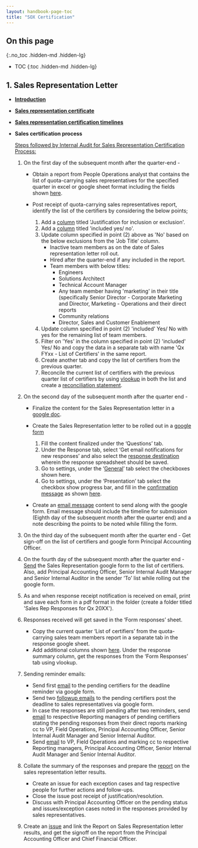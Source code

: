 ```yaml
---
layout: handbook-page-toc
title: "SOX Certification"
---
```


## On this page
{:.no_toc .hidden-md .hidden-lg}

- TOC
{:toc .hidden-md .hidden-lg}

## 1. Sales Representation Letter


- **[Introduction](https://about.gitlab.com/handbook/sales/commissions/#introduction)**

- **[Sales representation certificate](https://about.gitlab.com/handbook/sales/commissions/#sales-representation-letter-certifies)**

- **[Sales representation certification timelines](https://about.gitlab.com/handbook/sales/commissions/#sales-rep-certification-process-timeline)**

- **Sales certification process**
                                                                                 
     <ins>Steps followed by Internal Audit for Sales Representation Certification Process:</ins> 

     1. On the first day of the subsequent month after the quarter-end - <br>
          - Obtain a report from People Operations analyst that contains the list of quota-carrying sales representatives for the specified quarter in excel or google sheet format including the fields shown [here](https://docs.google.com/document/d/10tdF7fHUdq2zehwIQQdUwumi9DXNT03o1PKCIkQYSww/edit). 

          - Post receipt of quota-carrying sales representatives report, identify the list of the certifiers by considering the below points; <br>
               1. Add a [column](https://docs.google.com/document/d/1LijtOGufWtW9X_hgHJvjNkHTTCkO3TSnPPQr9gNy3JA/edit) titled 'Justification for inclusion or exclusion'.<br>
               2. Add a [column](https://docs.google.com/document/d/1LijtOGufWtW9X_hgHJvjNkHTTCkO3TSnPPQr9gNy3JA/edit) titled 'included yes/ no'.<br>
               3. Update column specified in point (2) above as 'No' based on the below exclusions from the 'Job Title' column.<br>
                    - Inactive team members as on the date of Sales representation letter roll out.<br>
                    - Hired after the quarter-end if any included in the report.<br>
                    - Team members with below titles:<br>
                         -  Engineers<br>
                         -  Solutions Architect<br>
                         -  Technical Account Manager<br>
                         -  Any team member having 'marketing' in their title (specifically Senior Director - Corporate Marketing and Director, Marketing - Operations and their direct reports<br>
                         -  Community relations<br>
                         -  Director, Sales and Customer Enablement<br>
               4. Update column specified in point (2) 'included' Yes/ No with yes for the remaining list of team members.<br>
               5. Filter on 'Yes' in the column specified in point (2) 'included' Yes/ No and copy the data in a separate tab with name 'Qx FYxx - List of Certifiers' in the same report.<br>
               6. Create another tab and copy the list of certifiers from the previous quarter.<br>
               7. Reconcile the current list of certifiers with the previous quarter list of certifiers by using [vlookup](https://docs.google.com/document/d/1wl9EQeHmSnKQIJdGI7eZ4CXYBObBdg9VpuNA180vvqM/edit) in both the list and create a [reconciliation statement](https://docs.google.com/document/d/1sz1BEfC60KE3l1Dpcc3fEf4NlUx0i-nHxrPyMfpr3_w/edit).


     2. On the second day of the subsequent month after the quarter end -<br>
          - Finalize the content for the Sales Representation letter in a [google doc](https://docs.google.com/document/d/1E1Ni48QMkwBkemjg8-TU4UNDNmYv1KiYvT6t9aAxnKc/edit). 

          - Create the Sales Representation letter to be rolled out in a [google form](https://docs.google.com/forms/d/1qc5oamIzWv4DZdAa0YRwlnMqahyrZgjdXESOvRXkXKU/edit)<br>
               1.    Fill the content finalized under the ‘Questions’ tab.<br>
               2.    Under the Response tab, select ‘Get email notifications for new responses’ and also select the [response destination](https://docs.google.com/document/d/18iKnYWrbxrzlx45N6oebbOG8Gy15whTT9H6iZBTrqN8/edit) wherein the response spreadsheet should be saved.<br>
               3.    Go to settings, under the ‘[General](https://docs.google.com/document/d/18OiOLhE3mj3RuxoHIzBTxUzfvTG7r1dHfo1CrP6ZIao/edit)’ tab select the checkboxes shown here.<br>
               4.    Go to settings, under the ‘Presentation’ tab select the checkbox show progress bar, and fill in the [confirmation message](https://docs.google.com/document/d/117NeWRh3qVTwcrZnyrx5QEzug4HXFB1NKw41KB7b8TQ/edit#heading=h.9h992og1z66b) as shown [here](https://docs.google.com/document/d/1h1W2REaCUSp0FMQboBq-Hamv3OIEvw_Kg5mwgV5b6Dg/edit).
          - Create an [email message](https://docs.google.com/document/d/117NeWRh3qVTwcrZnyrx5QEzug4HXFB1NKw41KB7b8TQ/edit) content to send along with the google form. Email message should include the timeline for submission (Eighth day of the subsequent month after the quarter end) and a note describing the points to be noted while filling the form.

     3. On the third day of the subsequent month after the quarter end - Get sign-off on the list of certifiers and google form Principal Accounting Officer.

     4. On the fourth day of the subsequent month after the quarter end -  [Send](https://docs.google.com/document/d/1Y2rmoSIyjHw7Lt4Lnks63QA5eCuA37wZWkj_llfvFWk/edit) the Sales Representation google form to the list of certifiers. Also, add Principal Accounting Officer, Senior Internal Audit Manager and Senior Internal Auditor in the sender ‘To’ list while rolling out the google form.

     5. As and when response receipt notification is received on email, print and save each form in a pdf format in the folder (create a folder titled 'Sales Rep Responses for Qx 20XX').

     6. Responses received will get saved in the ‘Form responses’ sheet.<br>
          - Copy the current quarter ‘List of certifiers’ from the quota-carrying sales team members report in a separate tab in the response google sheet.<br>
          - Add additional columns shown [here](https://docs.google.com/document/d/1CevZ0NsY6RrwOXk69nstrqs3EOveen6_sGiJl7M1knI/edit). Under the response summary column, get the responses from the ‘Form Responses’ tab using vlookup. 


     7. Sending reminder emails:<br>
          - Send first [email](https://docs.google.com/document/d/117NeWRh3qVTwcrZnyrx5QEzug4HXFB1NKw41KB7b8TQ/edit#heading=h.49f7ics8iat9) to the pending certifiers for the deadline reminder via google form.<br>
          - Send two [followup emails](https://docs.google.com/document/d/117NeWRh3qVTwcrZnyrx5QEzug4HXFB1NKw41KB7b8TQ/edit#heading=h.l9nvm93ptmmc) to the pending certifiers post the deadline to sales representatives via google form.<br>
          - In case the responses are still pending after two reminders, send [email](https://docs.google.com/document/d/117NeWRh3qVTwcrZnyrx5QEzug4HXFB1NKw41KB7b8TQ/edit#heading=h.cvs53b52aoit) to respective Reporting managers of pending certifiers stating the pending responses from their direct reports marking cc to VP, Field Operations, Principal Accounting Officer, Senior Internal Audit Manager and Senior Internal Auditor.<br>
          - Send [email](https://docs.google.com/document/d/117NeWRh3qVTwcrZnyrx5QEzug4HXFB1NKw41KB7b8TQ/edit#heading=h.tggxw8r3mrjx) to VP, Field Operations and marking cc to respective Reporting managers, Principal Accounting Officer, Senior Internal Audit Manager and Senior Internal Auditor.<br>


     8. Collate the summary of the responses and prepare the [report](https://docs.google.com/presentation/d/1xdFPsEbslSEu2scyPVlQLHAE2knldpNFLDzpJ86Ku-g/edit#slide=id.g7daf7447b2_0_73) on the sales representation letter results.<br>
          -   Create an issue for each exception cases and tag respective people for further actions and follow-ups.<br>
          -   Close the issue post receipt of justification/resolution.<br>
          -   Discuss with Principal Accounting Officer on the pending status and issues/exception cases noted in the responses provided by sales representatives.


     9. Create an [issue](https://gitlab.com/gitlab-com/internal-audit/internal-audit/-/issues/312) and link the Report on Sales Representation letter results, and get the signoff on the report from the Principal Accounting Officer and Chief Financial Officer.
